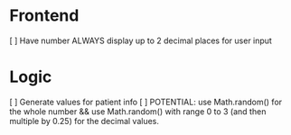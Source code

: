 # Frontend
[ ] Have number ALWAYS display up to 2 decimal places for user input

# Logic
[ ] Generate values for patient info
    [ ] POTENTIAL: use Math.random() for the whole number &&
        use Math.random() with range 0 to 3 (and then multiple
        by 0.25) for the decimal values.